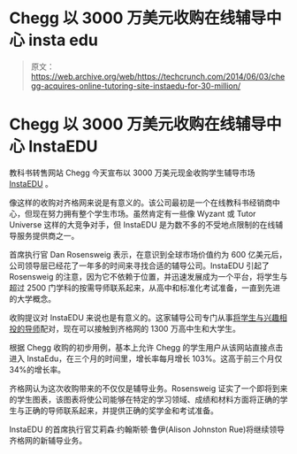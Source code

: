 # Chegg 以 3000 万美元收购在线辅导中心 insta edu 

> 原文：<https://web.archive.org/web/https://techcrunch.com/2014/06/03/chegg-acquires-online-tutoring-site-instaedu-for-30-million/>

# Chegg 以 3000 万美元收购在线辅导中心 InstaEDU

教科书转售网站 Chegg 今天宣布以 3000 万美元现金收购学生辅导市场 [InstaEDU](https://web.archive.org/web/20221209055949/http://instaedu.com/) 。

像这样的收购对齐格网来说是有意义的。该公司最初是一个在线教科书经销商中心，但现在努力拥有整个学生市场。虽然肯定有一些像 Wyzant 或 Tutor Universe 这样的大竞争对手，但 InstaEDU 是为数不多的不受地点限制的在线辅导服务提供商之一。

首席执行官 Dan Rosensweig 表示，在意识到全球市场价值约为 600 亿美元后，公司领导层已经花了一年多的时间来寻找合适的辅导公司。InstaEDU 引起了 Rosensweig 的注意，因为它不依赖于位置，并迅速发展成为一个平台，将学生与超过 2500 门学科的按需导师联系起来，从高中和标准化考试准备，一直到先进的大学概念。

收购提议对 InstaEDU 来说也是有意义的。这家辅导公司专门从事[将学生与兴趣相投的导师](https://web.archive.org/web/20221209055949/https://beta.techcrunch.com/2012/05/30/instaedu/)配对，现在可以接触到齐格网的 1300 万高中生和大学生。

根据 Chegg 收购的初步用例，基本上允许 Chegg 的学生用户从该网站直接点击进入 InstaEdu，在三个月的时间里，增长率每月增长 103%。这高于前三个月仅 34%的增长率。

齐格网认为这次收购带来的不仅仅是辅导业务。Rosensweig 证实了一个即将到来的学生图表，该图表将使公司能够在特定的学习领域、成绩和材料方面将正确的学生与正确的导师联系起来，并提供正确的奖学金和考试准备。

InstaEDU 的首席执行官艾莉森·约翰斯顿·鲁伊(Alison Johnston Rue)将继续领导齐格网的新辅导业务。